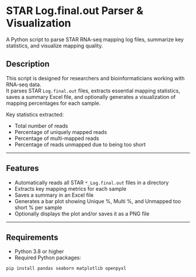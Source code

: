 # STAR Log.final.out Parser & Visualization

A Python script to parse STAR RNA-seq mapping log files, summarize key statistics, and visualize mapping quality.

## Description

This script is designed for researchers and bioinformaticians working with RNA-seq data.  
It parses STAR `Log.final.out` files, extracts essential mapping statistics, saves a summary Excel file, and optionally generates a visualization of mapping percentages for each sample.

Key statistics extracted:
- Total number of reads
- Percentage of uniquely mapped reads
- Percentage of multi-mapped reads
- Percentage of reads unmapped due to being too short

---

## Features

- Automatically reads all STAR `*_Log.final.out` files in a directory
- Extracts key mapping metrics for each sample
- Saves a summary in an Excel file
- Generates a bar plot showing Unique %, Multi %, and Unmapped too short % per sample
- Optionally displays the plot and/or saves it as a PNG file

---

## Requirements

- Python 3.8 or higher
- Required Python packages:
```bash
pip install pandas seaborn matplotlib openpyxl
